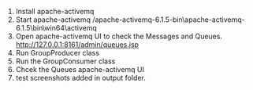 1) Install apache-activemq
2) Start apache-activemq 
/apache-activemq-6.1.5-bin\apache-activemq-6.1.5\bin\win64\activemq
3) Open apache-activemq UI to check the Messages and Queues. 
http://127.0.0.1:8161/admin/queues.jsp
3) Run GroupProducer class
4) Run the GroupConsumer class
5) Chcek the Queues apache-activemq UI
6) test screenshots added in output folder.
